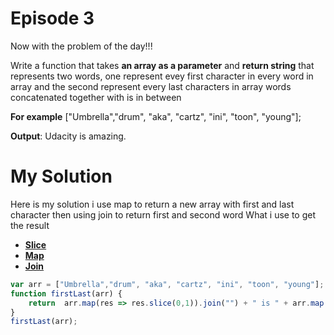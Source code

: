 # Episode 3

Now with the  problem of the day!!!


Write a function that takes **an array as a parameter** and **return string** that represents two words, one represent evey first character in every word in array and the second represent every last characters in array words concatenated together with is in between

**For example**
["Umbrella","drum", "aka",  "cartz", "ini", "toon", "young"];

**Output**: Udacity is amazing.



# My Solution

Here is my solution i use map to return a new array with first and last character then using join to return first and second word 
What i use to get the result
* **[Slice](https://developer.mozilla.org/en-US/docs/Web/JavaScript/Reference/Global_Objects/String/slice)**
* **[Map](https://developer.mozilla.org/en-US/docs/Web/JavaScript/Reference/Global_Objects/Array/map)**
* **[Join](https://developer.mozilla.org/en-US/docs/Web/JavaScript/Reference/Global_Objects/Array/join)**

```javascript
var arr = ["Umbrella","drum", "aka", "cartz", "ini", "toon", "young"];
function firstLast(arr) {
    return  arr.map(res => res.slice(0,1)).join("") + " is " + arr.map(res => res.slice(-1)).join("");
}
firstLast(arr);
```
